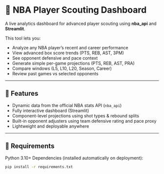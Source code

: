 # 🏀 NBA Player Scouting Dashboard

A live analytics dashboard for advanced player scouting using **nba_api** and **Streamlit**.

This tool lets you:
- Analyze any NBA player’s recent and career performance
- View advanced box score trends (PTS, REB, AST, 3PM)
- See opponent defensive and pace context
- Generate simple per-game projections (PTS, REB, AST, PRA)
- Compare windows (L5, L10, L20, Season, Career)
- Review past games vs selected opponents

---

## 🚀 Features
- Dynamic data from the official NBA stats API (`nba_api`)
- Fully interactive dashboard (Streamlit)
- Component-level projections using shot types & rebound splits
- Built-in opponent adjusters using team defensive rating and pace proxy
- Lightweight and deployable anywhere

---

## 🧰 Requirements
Python 3.10+
Dependencies (installed automatically on deployment):
```bash
pip install -r requirements.txt
